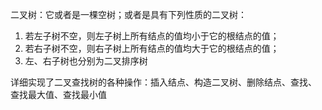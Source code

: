 二叉树：它或者是一棵空树；或者是具有下列性质的二叉树： 
1. 若左子树不空，则左子树上所有结点的值均小于它的根结点的值； 
2. 若右子树不空，则右子树上所有结点的值均大于它的根结点的值； 
3. 左、右子树也分别为二叉排序树

详细实现了二叉查找树的各种操作：插入结点、构造二叉树、删除结点、查找、  查找最大值、查找最小值